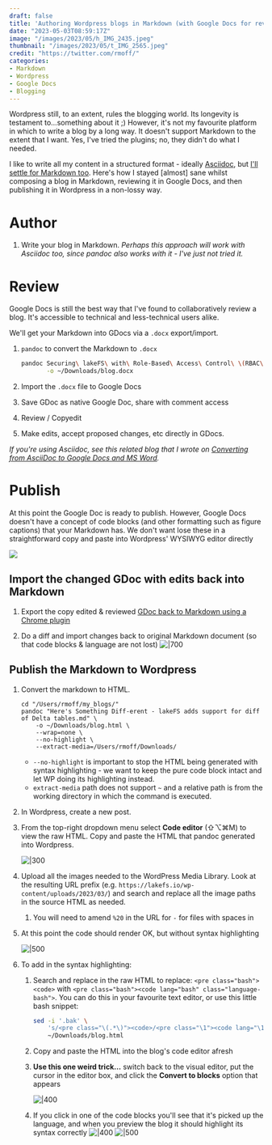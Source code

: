 ```yaml
---
draft: false
title: 'Authoring Wordpress blogs in Markdown (with Google Docs for review)'
date: "2023-05-03T08:59:17Z"
image: "/images/2023/05/h_IMG_2435.jpeg"
thumbnail: "/images/2023/05/t_IMG_2565.jpeg"
credit: "https://twitter.com/rmoff/"
categories:
- Markdown
- Wordpress
- Google Docs
- Blogging
---
```


Wordpress still, to an extent, rules the blogging world. Its longevity is testament to…something about it ;) However, it's not my favourite platform in which to write a blog by a long way. It doesn't support Markdown to the extent that I want. Yes, I've tried the plugins; no, they didn't do what I needed. 

I like to write all my content in a structured format - ideally [Asciidoc](https://asciidoc.org/), but [I'll settle for Markdown too](/2017/09/12/what-is-markdown-and-why-is-it-awesome/). Here's how I stayed [almost] sane whilst composing a blog in Markdown, reviewing it in Google Docs, and then publishing it in Wordpress in a non-lossy way. 

<!--more-->

# Author

1. Write your blog in Markdown. _Perhaps this approach will work with Asciidoc too, since pandoc also works with it - I've just not tried it._

# Review 

Google Docs is still the best way that I've found to collaboratively review a blog. It's accessible to technical and less-technical users alike. 

We'll get your Markdown into GDocs via a `.docx` export/import.

1. `pandoc` to convert the Markdown to `.docx`

    ```bash
    pandoc Securing\ lakeFS\ with\ Role-Based\ Access\ Control\ \(RBAC\).md \
           -o ~/Downloads/blog.docx   
    ```

2. Import the `.docx` file to Google Docs
3. Save GDoc as native Google Doc, share with comment access
4. Review / Copyedit
5. Make edits, accept proposed changes, etc directly in GDocs. 

_If you're using Asciidoc, see this related blog that I wrote on [Converting from AsciiDoc to Google Docs and MS Word](/2020/04/16/converting-from-asciidoc-to-google-docs-and-ms-word/)._

# Publish

At this point the Google Doc is ready to publish. However, Google Docs doesn't have a concept of code blocks (and other formatting such as figure captions) that your Markdown has. We don't want lose these in a straightforward copy and paste into Wordpress' WYSIWYG editor directly

![](/images/2023/05/1.png)

## Import the changed GDoc with edits back into Markdown 

1. Export the copy edited & reviewed [GDoc back to Markdown using a Chrome plugin](https://workspace.google.com/marketplace/app/docs_to_markdown/700168918607?ref=iain-broome)

2. Do a diff and import changes back to original Markdown document (so that code blocks & language are not lost)
	   ![|700](/images/2023/05/CleanShot%202023-03-17%20at%2006.39.02@2x.png)

## Publish the Markdown to Wordpress

1. Convert the markdown to HTML. 

    ```
    cd "/Users/rmoff/my_blogs/"
    pandoc "Here's Something Diff-erent - lakeFS adds support for diff of Delta tables.md" \
        -o ~/Downloads/blog.html \
        --wrap=none \
        --no-highlight \
        --extract-media=/Users/rmoff/Downloads/
    ```

    * `--no-highlight` is important to stop the HTML being generated with syntax highlighting - we want to keep the pure code block intact and let WP doing its highlighting instead. 
    * `extract-media` path does not support `~` and a relative path is from the working directory in which the command is executed.

2. In Wordpress, create a new post.
3. From the top-right dropdown menu select **Code editor** (⇧⌥⌘M) to view the raw HTML. Copy and paste the HTML that pandoc generated into Wordpress. 

   ![|300](/images/2023/05/Pasted%20image%2020230317104543.png)

4. Upload all the images needed to the WordPress Media Library. Look at the resulting URL prefix (e.g. `https://lakefs.io/wp-content/uploads/2023/03/`) and search and replace all the image paths in the source HTML as needed. 

	1. You will need to amend `%20` in the URL for `-` for files with spaces in 

6. At this point the code should render OK, but without syntax highlighting

   ![|500](/images/2023/05/Pasted%20image%2020230317105230.png)

7. To add in the syntax highlighting: 

    1. Search and replace in the raw HTML to replace:  `<pre class="bash"><code>` with `<pre class="bash"><code lang="bash" class="language-bash">`. You can do this in your favourite text editor, or use this little bash snippet: 

        ```bash
        sed -i '.bak' \
            's/<pre class="\(.*\)"><code>/<pre class="\1"><code lang="\1" class="language-\1">/' \
            ~/Downloads/blog.html
        ```

    2. Copy and paste the HTML into the blog's code editor afresh

    2. **Use this one weird trick…** switch back to the visual editor, put the cursor in the editor box, and click the **Convert to blocks** option that appears 

        ![|400](/images/2023/05/CleanShot%202023-03-17%20at%2011.01.58@2x.png)

    4. If you click in one of the code blocks you'll see that it's picked up the language, and when you preview the blog it should highlight its syntax correctly
        ![|400](/images/2023/05/CleanShot%202023-03-17%20at%2011.04.18@2x.png)
        ![|500](/images/2023/05/CleanShot%202023-03-17%20at%2011.11.29@2x.png)

